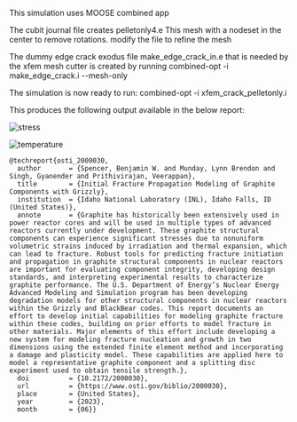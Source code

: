 This simulation uses MOOSE combined app

The cubit journal file creates pelletonly4.e 
This mesh with a nodeset in the center to remove rotations.  modify the file to refine the mesh

The dummy edge crack exodus file make_edge_crack_in.e that is needed by the xfem mesh cutter is created by running
combined-opt -i make_edge_crack.i --mesh-only 

The simulation is now ready to run:
combined-opt -i xfem_crack_pelletonly.i

This produces the following output available in the below report:

![stress](https://github.com/lynnmunday/xfem_pellet/blob/main/figures/stress.png)

![temperature](https://github.com/lynnmunday/xfem_pellet/blob/main/figures/temperature.png)

```text
@techreport{osti_2000030,
  author       = {Spencer, Benjamin W. and Munday, Lynn Brendon and Singh, Gyanender and Prithivirajan, Veerappan},
  title        = {Initial Fracture Propagation Modeling of Graphite Components with Grizzly},
  institution  = {Idaho National Laboratory (INL), Idaho Falls, ID (United States)},
  annote       = {Graphite has historically been extensively used in power reactor cores and will be used in multiple types of advanced reactors currently under development. These graphite structural components can experience significant stresses due to nonuniform volumetric strains induced by irradiation and thermal expansion, which can lead to fracture. Robust tools for predicting fracture initiation and propagation in graphite structural components in nuclear reactors are important for evaluating component integrity, developing design standards, and interpreting experimental results to characterize graphite performance. The U.S. Department of Energy’s Nuclear Energy Advanced Modeling and Simulation program has been developing degradation models for other structural components in nuclear reactors within the Grizzly and BlackBear codes. This report documents an effort to develop initial capabilities for modeling graphite fracture within these codes, building on prior efforts to model fracture in other materials. Major elements of this effort include developing a new system for modeling fracture nucleation and growth in two dimensions using the extended finite element method and incorporating a damage and plasticity model. These capabilities are applied here to model a representative graphite component and a splitting disc experiment used to obtain tensile strength.},
  doi          = {10.2172/2000030},
  url          = {https://www.osti.gov/biblio/2000030},
  place        = {United States},
  year         = {2023},
  month        = {06}}
```


